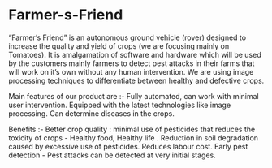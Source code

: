 # Farmer-s-Friend
“Farmer’s Friend” is an autonomous ground vehicle (rover) designed to increase the quality and yield of crops (we are focusing mainly on Tomatoes). It is amalgamation of software and hardware which will be used by the customers mainly farmers to detect pest attacks in their farms that will work on it’s own without any human intervention. We are using image processing techniques to differentiate between healthy and defective crops.

Main features of our product are :-
Fully automated, can work with minimal user intervention.
Equipped with the latest technologies like image processing.
Can determine diseases in the crops.

Benefits :- 
Better crop quality : minimal use of pesticides that reduces the toxicity of crops - Healthy food, Healthy life .
Reduction in soil degradation caused by excessive use of pesticides.
Reduces labour cost.
Early pest detection - Pest attacks can be detected at very initial stages.
